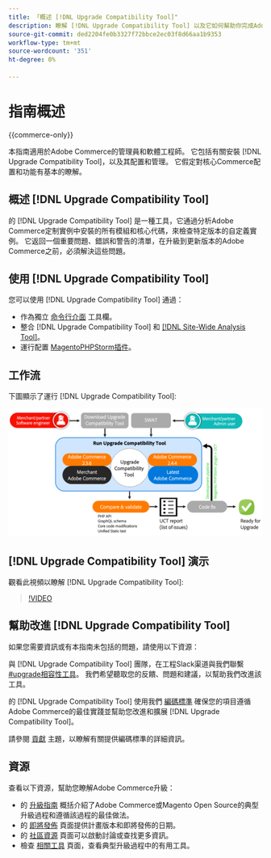 ```yaml
---
title: 「概述 [!DNL Upgrade Compatibility Tool]"
description: 瞭解 [!DNL Upgrade Compatibility Tool] 以及它如何幫助你完成Adobe Commerce計畫。
source-git-commit: ded2204fe0b3327f72bbce2ec03f8d66aa1b9353
workflow-type: tm+mt
source-wordcount: '351'
ht-degree: 0%

---
```



# 指南概述

{{commerce-only}}

本指南適用於Adobe Commerce的管理員和軟體工程師。 它包括有關安裝 [!DNL Upgrade Compatibility Tool]，以及其配置和管理。 它假定對核心Commerce配置和功能有基本的瞭解。

## 概述 [!DNL Upgrade Compatibility Tool]

的 [!DNL Upgrade Compatibility Tool] 是一種工具，它通過分析Adobe Commerce定制實例中安裝的所有模組和核心代碼，來檢查特定版本的自定義實例。 它返回一個重要問題、錯誤和警告的清單，在升級到更新版本的Adobe Commerce之前，必須解決這些問題。

## 使用 [!DNL Upgrade Compatibility Tool]

您可以使用 [!DNL Upgrade Compatibility Tool] 通過：

- 作為獨立 [命令行介面](../upgrade-compatibility-tool/run.md) 工具欄。
- 整合 [!DNL Upgrade Compatibility Tool] 和 [[!DNL Site-Wide Analysis Tool]](../upgrade-compatibility-tool/integrate-analysis-tool.md)。
- 運行配置 [MagentoPHPStorm插件](../upgrade-compatibility-tool/run-configuration-phpstorm-plugin.md)。

## 工作流

下圖顯示了運行 [!DNL Upgrade Compatibility Tool]:

![[!DNL Upgrade Compatibility Tool] 圖](../../assets/upgrade-guide/uct-diagram-v5.png)

## [!DNL Upgrade Compatibility Tool] 演示

觀看此視頻以瞭解 [!DNL Upgrade Compatibility Tool]:

>[!VIDEO](https://video.tv.adobe.com/v/341245?quality=12)

## 幫助改進 [!DNL Upgrade Compatibility Tool]

如果您需要資訊或有本指南未包括的問題，請使用以下資源：

與 [!DNL Upgrade Compatibility Tool] 團隊，在工程Slack渠道與我們聯繫 [#upgrade相容性工具](https://magentocommeng.slack.com/archives/C019Y143U9F)。 我們希望聽取您的反饋、問題和建議，以幫助我們改進該工具。

的 [!DNL Upgrade Compatibility Tool] 使用我們 [編碼標準](https://devdocs.magento.com/guides/v2.4/coding-standards/bk-coding-standards.html) 確保您的項目遵循Adobe Commerce的最佳實踐並幫助您改進和擴展 [!DNL Upgrade Compatibility Tool]。

請參閱 [貢獻](https://devdocs.magento.com/guides/v2.4/coding-standards/contributing.html) 主題，以瞭解有關提供編碼標準的詳細資訊。

## 資源

查看以下資源，幫助您瞭解Adobe Commerce升級：

- 的 [升級指南](https://experienceleague.adobe.com/docs/commerce-operations/upgrade-guide/overview.html) 概括介紹了Adobe Commerce或Magento Open Source的典型升級過程和遵循該過程的最佳做法。
- 的 [即將發佈](https://devdocs.magento.com/release/) 頁面提供計畫版本和即將發佈的日期。
- 的 [社區資源](https://developer.adobe.com/commerce/contributor/community/) 頁面可以啟動討論或查找更多資訊。
- 檢查 [相關工具](../upgrade-compatibility-tool/related-tools.md) 頁面，查看典型升級過程中的有用工具。
